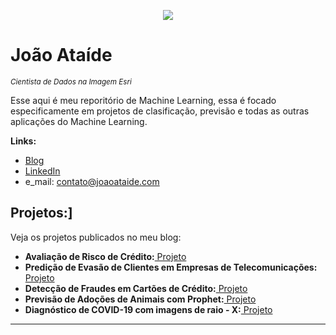 
<p align="center">
  <img src="Prancheta 4-100.jpg" >
</p>

# João Ataíde
<sub>*Cientista de Dados na Imagem Esri*</sub>

Esse aqui é meu reporitório de Machine Learning, essa é focado especificamente em projetos de clasificação, previsão e todas as outras aplicações do Machine Learning. 

**Links:**
* [Blog](https://www.joaoataide.com)
* [LinkedIn](https://www.linkedin.com/in/joaoataidee/)
* e_mail: contato@joaoataide.com



## Projetos:]
Veja os projetos publicados no meu blog:
* **Avaliação de Risco de Crédito:**[ Projeto](https://www.joaoataide.com/post/avalia%C3%A7%C3%A3o-de-risco-de-cr%C3%A9dito)
* **Predição de Evasão de Clientes em Empresas de Telecomunicações:**[ Projeto](https://www.joaoataide.com/post/predi%C3%A7%C3%A3o-de-evas%C3%A3o-de-clientes-em-empresas-de-telecomunica%C3%A7%C3%B5es)
* **Detecção de Fraudes em Cartões de Crédito:**[ Projeto](https://www.joaoataide.com/post/detec%C3%A7%C3%A3o-de-fraudes-em-cart%C3%B5es-de-cr%C3%A9dito)
* **Previsão de Adoções de Animais com Prophet:**[ Projeto](https://www.joaoataide.com/post/previs%C3%A3o-de-s%C3%A9ries-temporais-com-o-prophet)
* **Diagnóstico de COVID-19 com imagens de raio - X:**[ Projeto](https://www.joaoataide.com/post/diagn%C3%B3stico-de-covid-19-com-imagens-de-raio-x)
---




